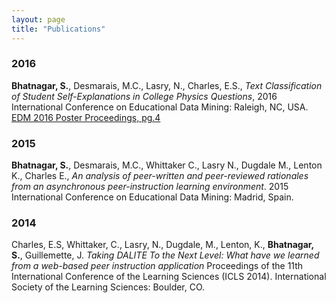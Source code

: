```yaml
---
layout: page
title: "Publications"
---
```


### 2016
**Bhatnagar, S.**, Desmarais, M.C., Lasry, N., Charles, E.S., _Text Classification of Student Self-Explanations in College
Physics Questions_, 2016 International Conference on Educational Data Mining: Raleigh, NC, USA. [EDM 2016 Poster Proceedings, pg.4](http://www.educationaldatamining.org/EDM2016/proceedings/edm2016_postersdemos.pdf)

### 2015

**Bhatnagar, S.**, Desmarais, M.C., Whittaker C., Lasry N., Dugdale M., Lenton K., Charles E., _An analysis of peer-written and peer-reviewed rationales from an asynchronous peer-instruction learning environment_. 2015 International Conference on Educational Data Mining: Madrid, Spain.

### 2014

Charles, E.S, Whittaker, C., Lasry, N., Dugdale, M., Lenton, K., **Bhatnagar, S.**, Guillemette, J. _Taking DALITE To the Next Level: What have we learned from a web-based peer instruction application_ Proceedings of the 11th International Conference of the Learning Sciences (ICLS 2014). International Society of the Learning Sciences: Boulder, CO.
